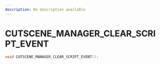 ```yaml
---
description: No description available 
---
```


# CUTSCENE_MANAGER_CLEAR_SCRIPT_EVENT

```cpp
void CUTSCENE_MANAGER_CLEAR_SCRIPT_EVENT();
```